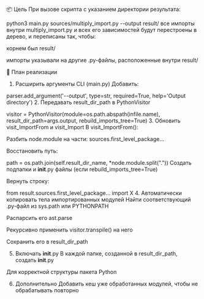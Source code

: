 📦 Цель
При вызове скрипта с указанием директории результата:


python3 main.py sources/multiply_import.py --output result/
все импорты внутри multiply_import.py и всех его зависимостей будут перестроены в дерево, и переписаны так, чтобы:

корнем был result/

импорты указывали на другие .py-файлы, расположенные внутри result/

📌 План реализации
1. Расширить аргументы CLI (main.py)
Добавить:


parser.add_argument('--output', type=str, required=True, help='Output directory')
2. Передавать result_dir_path в PythonVisitor

visitor = PythonVisitor(module=os.path.abspath(infile.name),
                        result_dir_path=args.output,
                        rebuild_imports_tree=True)
3. Обновить visit_ImportFrom и visit_Import
В visit_ImportFrom():

Разбить node.module на части: sources.first_level_package...

Восстановить путь:


path = os.path.join(self.result_dir_name, *node.module.split("."))
Создать подпапки и __init__.py файлы (если rebuild_imports_tree=True)

Вернуть строку:


from result.sources.first_level_package... import X
4. Автоматически копировать тела импортированных модулей
Найти соответствующий .py-файл из sys.path или PYTHONPATH

Распарсить его ast.parse

Рекурсивно применить visitor.transpile() на него

Сохранить его в result_dir_path

5. Включать __init__.py
В каждой папке, созданной в result_dir_path, создать __init__.py

Для корректной структуры пакета Python

6. Дополнительно
Добавить кеш уже обработанных модулей, чтобы не обрабатывать повторно

